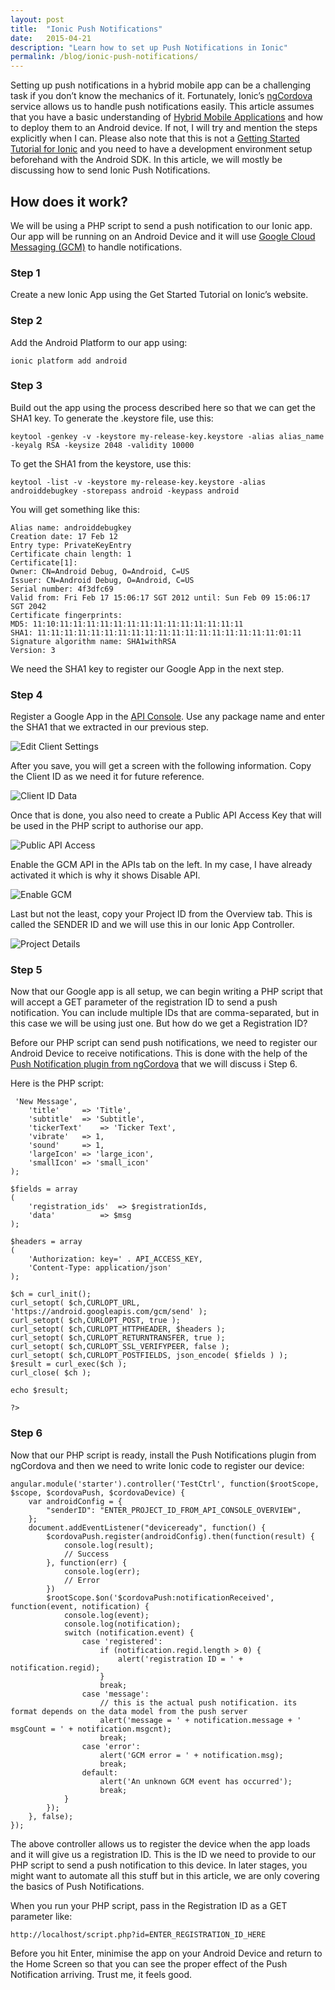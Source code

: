 ```yaml
---
layout: post
title:  "Ionic Push Notifications"
date:   2015-04-21
description: "Learn how to set up Push Notifications in Ionic"
permalink: /blog/ionic-push-notifications/
---
```


Setting up push notifications in a hybrid mobile app can be a challenging task if you don’t know the mechanics of it. Fortunately, Ionic’s [ngCordova][ng-cordova] service allows us to handle push notifications easily. This article assumes that you have a basic understanding of [Hybrid Mobile Applications][hybrid-mobile-apps] and how to deploy them to an Android device. If not, I will try and mention the steps explicitly when I can. Please also note that this is not a [Getting Started Tutorial for Ionic][getting-started-ionic] and you need to have a development environment setup beforehand with the Android SDK. In this article, we will mostly be discussing how to send Ionic Push Notifications.

## How does it work?

We will be using a PHP script to send a push notification to our Ionic app. Our app will be running on an Android Device and it will use [Google Cloud Messaging (GCM)][gcm] to handle notifications.

### Step 1

Create a new Ionic App using the Get Started Tutorial on Ionic’s website.

### Step 2

Add the Android Platform to our app using:

<pre><code class="shell">ionic platform add android
</code></pre>

### Step 3

Build out the app using the process described here so that we can get the SHA1 key. To generate the .keystore file, use this:

<pre><code class="shell">keytool -genkey -v -keystore my-release-key.keystore -alias alias_name -keyalg RSA -keysize 2048 -validity 10000
</code></pre>

To get the SHA1 from the keystore, use this:

<pre><code class="shell">keytool -list -v -keystore my-release-key.keystore -alias androiddebugkey -storepass android -keypass android
</code></pre>

You will get something like this:

<pre><code class="shell">Alias name: androiddebugkey
Creation date: 17 Feb 12
Entry type: PrivateKeyEntry
Certificate chain length: 1
Certificate[1]:
Owner: CN=Android Debug, O=Android, C=US
Issuer: CN=Android Debug, O=Android, C=US
Serial number: 4f3dfc69
Valid from: Fri Feb 17 15:06:17 SGT 2012 until: Sun Feb 09 15:06:17 SGT 2042
Certificate fingerprints:
MD5: 11:10:11:11:11:11:11:11:11:11:11:11:11:11:11:11
SHA1: 11:11:11:11:11:11:11:11:11:11:11:11:11:11:11:11:11:11:01:11
Signature algorithm name: SHA1withRSA
Version: 3
</code></pre>

We need the SHA1 key to register our Google App in the next step.

### Step 4

Register a Google App in the [API Console][api-console]. Use any package name and enter the SHA1 that we extracted in our previous step.

![Edit Client Settings](/assets/img/blog/ionic-push-notifications/api-console.png)

After you save, you will get a screen with the following information. Copy the Client ID as we need it for future reference.

![Client ID Data](/assets/img/blog/ionic-push-notifications/api-console-2.png)

Once that is done, you also need to create a Public API Access Key that will be used in the PHP script to authorise our app.

![Public API Access](/assets/img/blog/ionic-push-notifications/public-api-access.png)

Enable the GCM API in the APIs tab on the left. In my case, I have already activated it which is why it shows Disable API.

![Enable GCM](/assets/img/blog/ionic-push-notifications/enable-gcm.png)

Last but not the least, copy your Project ID from the Overview tab. This is called the SENDER ID and we will use this in our Ionic App Controller.

![Project Details](/assets/img/blog/ionic-push-notifications/project-details.png)

### Step 5

Now that our Google app is all setup, we can begin writing a PHP script that will accept a GET parameter of the registration ID to send a push notification. You can include multiple IDs that are comma-separated, but in this case we will be using just one. But how do we get a Registration ID?

Before our PHP script can send push notifications, we need to register our Android Device to receive notifications. This is done with the help of the [Push Notification plugin from ngCordova][push-plugin-ngcordova] that we will discuss i Step 6.

Here is the PHP script:

<pre><code class="php"><?php

// API access key from Google API's Console
define( 'API_ACCESS_KEY', 'ENTER_PUBLIC_API_ACCESS_KEY_FROM_API_CONSOLE' );

$registrationIds = array( $_GET['id'] );

// prep the bundle
$msg = array
(
	'message' 	=> 'New Message',
	'title'		=> 'Title',
	'subtitle'	=> 'Subtitle',
	'tickerText'	=> 'Ticker Text',
	'vibrate'	=> 1,
	'sound'		=> 1,
	'largeIcon'	=> 'large_icon',
	'smallIcon'	=> 'small_icon'
);

$fields = array
(
	'registration_ids' 	=> $registrationIds,
	'data'			=> $msg
);

$headers = array
(
	'Authorization: key=' . API_ACCESS_KEY,
	'Content-Type: application/json'
);

$ch = curl_init();
curl_setopt( $ch,CURLOPT_URL, 'https://android.googleapis.com/gcm/send' );
curl_setopt( $ch,CURLOPT_POST, true );
curl_setopt( $ch,CURLOPT_HTTPHEADER, $headers );
curl_setopt( $ch,CURLOPT_RETURNTRANSFER, true );
curl_setopt( $ch,CURLOPT_SSL_VERIFYPEER, false );
curl_setopt( $ch,CURLOPT_POSTFIELDS, json_encode( $fields ) );
$result = curl_exec($ch );
curl_close( $ch );

echo $result;

?>
</code></pre>

### Step 6

Now that our PHP script is ready, install the Push Notifications plugin from ngCordova and then we need to write Ionic code to register our device:

<pre><code class="javascript">angular.module('starter').controller('TestCtrl', function($rootScope, $scope, $cordovaPush, $cordovaDevice) {
    var androidConfig = {
        "senderID": "ENTER_PROJECT_ID_FROM_API_CONSOLE_OVERVIEW",
    };
    document.addEventListener("deviceready", function() {
        $cordovaPush.register(androidConfig).then(function(result) {
            console.log(result);
            // Success
        }, function(err) {
            console.log(err);
            // Error
        })
        $rootScope.$on('$cordovaPush:notificationReceived', function(event, notification) {
            console.log(event);
            console.log(notification);
            switch (notification.event) {
                case 'registered':
                    if (notification.regid.length > 0) {
                        alert('registration ID = ' + notification.regid);
                    }
                    break;
                case 'message':
                    // this is the actual push notification. its format depends on the data model from the push server
                    alert('message = ' + notification.message + ' msgCount = ' + notification.msgcnt);
                    break;
                case 'error':
                    alert('GCM error = ' + notification.msg);
                    break;
                default:
                    alert('An unknown GCM event has occurred');
                    break;
            }
        });
    }, false);
});
</code></pre>

The above controller allows us to register the device when the app loads and it will give us a registration ID. This is the ID we need to provide to our PHP script to send a push notification to this device. In later stages, you might want to automate all this stuff but in this article, we are only covering the basics of Push Notifications.

When you run your PHP script, pass in the Registration ID as a GET parameter like:

<pre><code class="shell">http://localhost/script.php?id=ENTER_REGISTRATION_ID_HERE
</code></pre>

Before you hit Enter, minimise the app on your Android Device and return to the Home Screen so that you can see the proper effect of the Push Notification arriving. Trust me, it feels good.

[ng-cordova]: http://ngcordova.com
[hybrid-mobile-apps]: http://developer.telerik.com/featured/what-is-a-hybrid-mobile-app/
[getting-started-ionic]: http://ionicframework.com/getting-started/
[gcm]: https://developer.android.com/google/gcm/index.html
[api-console]: https://console.developers.google.com/
[push-plugin-ngcordova]: http://ngcordova.com/docs/plugins/pushNotifications/
